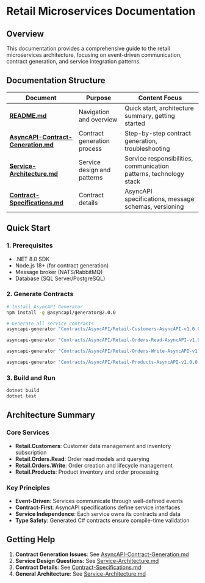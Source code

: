 # Retail Microservices Documentation

## Overview

This documentation provides a comprehensive guide to the retail microservices architecture, focusing on event-driven communication, contract generation, and service integration patterns.

## Documentation Structure

| Document | Purpose | Content Focus |
|----------|---------|---------------|
| **[README.md](./README.md)** | Navigation and overview | Quick start, architecture summary, getting started |
| **[AsyncAPI-Contract-Generation.md](./AsyncAPI-Contract-Generation.md)** | Contract generation process | Step-by-step contract generation, troubleshooting |
| **[Service-Architecture.md](./Service-Architecture.md)** | Service design and patterns | Service responsibilities, communication patterns, technology stack |
| **[Contract-Specifications.md](./Contract-Specifications.md)** | Contract details | AsyncAPI specifications, message schemas, versioning |

## Quick Start

### 1. Prerequisites
- .NET 8.0 SDK
- Node.js 18+ (for contract generation)
- Message broker (NATS/RabbitMQ)
- Database (SQL Server/PostgreSQL)

### 2. Generate Contracts
```bash
# Install AsyncAPI Generator
npm install -g @asyncapi/generator@2.0.0

# Generate all service contracts
asyncapi-generator "Contracts/AsyncAPI/Retail-Customers-AsyncAPI-v1.0.0.yaml" @lagoni/asyncapi-quicktype-template@1.0.2 -o "Retail.Customers/src/CleanArchitecture.Contracts" -p quicktypeLanguage=csharp

asyncapi-generator "Contracts/AsyncAPI/Retail-Orders-Read-AsyncAPI-v1.0.0.yaml" @lagoni/asyncapi-quicktype-template@1.0.2 -o "Retail.Orders.Read/src/CleanArchitecture.Contracts" -p quicktypeLanguage=csharp

asyncapi-generator "Contracts/AsyncAPI/Retail-Orders-Write-AsyncAPI-v1.0.0.yaml" @lagoni/asyncapi-quicktype-template@1.0.2 -o "Retail.Orders.Write/src/CleanArchitecture.Contracts" -p quicktypeLanguage=csharp

asyncapi-generator "Contracts/AsyncAPI/Retail-Products-AsyncAPI-v1.0.0.yaml" @lagoni/asyncapi-quicktype-template@1.0.2 -o "Retail.Products/src/CleanArchitecture.Contracts" -p quicktypeLanguage=csharp
```

### 3. Build and Run
```bash
dotnet build
dotnet test
```

## Architecture Summary

### Core Services
- **Retail.Customers**: Customer data management and inventory subscription
- **Retail.Orders.Read**: Order read models and querying  
- **Retail.Orders.Write**: Order creation and lifecycle management
- **Retail.Products**: Product inventory and order processing

### Key Principles
- **Event-Driven**: Services communicate through well-defined events
- **Contract-First**: AsyncAPI specifications define service interfaces
- **Service Independence**: Each service owns its contracts and data
- **Type Safety**: Generated C# contracts ensure compile-time validation

## Getting Help

1. **Contract Generation Issues**: See [AsyncAPI-Contract-Generation.md](./AsyncAPI-Contract-Generation.md)
2. **Service Design Questions**: See [Service-Architecture.md](./Service-Architecture.md)
3. **Contract Details**: See [Contract-Specifications.md](./Contract-Specifications.md)
4. **General Architecture**: See [Service-Architecture.md](./Service-Architecture.md)
